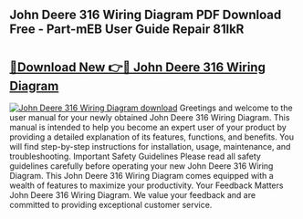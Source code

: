 ## John Deere 316 Wiring Diagram PDF Download Free - Part-mEB User Guide Repair 81lkR

# <h2><a href="http://dfs5vv.blite.top/?on=John+Deere+316+Wiring+Diagram">🔗Download New 👉🔴 John Deere 316 Wiring Diagram</a></h2>

[![John Deere 316 Wiring Diagram download](https://i.imgur.com/lujVjoI.png)](http://dfs5vv.blite.top/?on=John+Deere+316+Wiring+Diagram)
Greetings and welcome to the user manual for your newly obtained John Deere 316 Wiring Diagram. This manual is intended to help you become an expert user of your product by providing a detailed explanation of its features, functions, and benefits. You will find step-by-step instructions for installation, usage, maintenance, and troubleshooting. Important Safety Guidelines Please read all safety guidelines carefully before operating your new John Deere 316 Wiring Diagram. This John Deere 316 Wiring Diagram comes equipped with a wealth of features to maximize your productivity. Your Feedback Matters John Deere 316 Wiring Diagram. We value your feedback and are committed to providing exceptional customer service.
